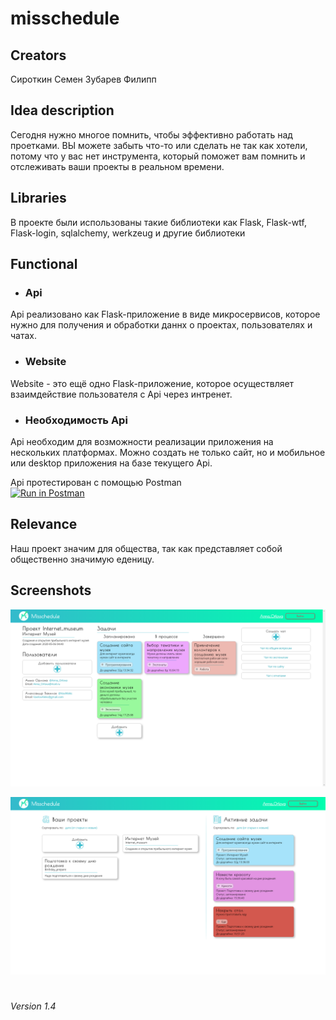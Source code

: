 # misschedule
## Creators
Сироткин Семен
Зубарев Филипп
## Idea description
Сегодня нужно многое помнить, чтобы эффективно работать над проетками. ВЫ можете забыть что-то или сделать не 
так как хотели, потому что у вас нет инструмента, который поможет вам помнить и отслеживать ваши проекты в
реальном времени.
## Libraries
 В проекте были использованы такие библиотеки как Flask, Flask-wtf, Flask-login, sqlalchemy, werkzeug и другие
 библиотеки
## Functional
* ### Api
Api реализовано как Flask-приложение в виде микросервисов, которое нужно для получения и обработки
даннх о проектах, пользователях и чатах.
* ### Website
Website - это ещё одно Flask-приложение, которое осуществляет взаимдействие пользователя с Api
через интренет.
* ### Необходимость Api
Api необходим для возможности реализации приложения на нескольких платформах. Можно создать не
только сайт, но и мобильное или desktop приложения на базе текущего Api.

Api протестирован с помощью Postman  
[![Run in Postman](https://run.pstmn.io/button.svg)](https://app.getpostman.com/run-collection/864c009340669d54c1fa)

## Relevance
Наш проект значим для общества, так как представляет собой общественно значимую еденицу.
## Screenshots
![Скриншот один](misschedule/static/img/screenshots/project-main-page-fhd.png "Project-main-page")

![Скриншот один](misschedule/static/img/screenshots/main-page-fhd.png "main-page")

#  
*Version 1.4*
